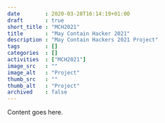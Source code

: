 ```yaml
---
date        : 2020-03-28T16:14:19+01:00
draft       : true
short_title : "MCH2021"
title       : "May Contain Hacker 2021"
description : "May Contain Hackers 2021 Project"
tags        : []
categories  : []
activities  : ["MCH2021"]
image_src   : ""
image_alt   : "Project"
thumb_src   : ""
thumb_alt   : "Project"
archived    : false
---
```


Content goes here.
